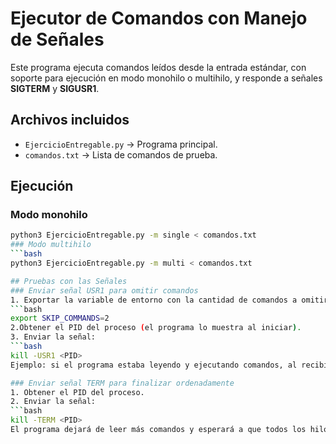 # Ejecutor de Comandos con Manejo de Señales

Este programa ejecuta comandos leídos desde la entrada estándar, con soporte para
ejecución en modo monohilo o multihilo, y responde a señales **SIGTERM** y **SIGUSR1**.

## Archivos incluidos
- `EjercicioEntregable.py` → Programa principal.
- `comandos.txt` → Lista de comandos de prueba.

## Ejecución

### Modo monohilo
```bash
python3 EjercicioEntregable.py -m single < comandos.txt
### Modo multihilo
```bash
python3 EjercicioEntregable.py -m multi < comandos.txt

## Pruebas con las Señales
### Enviar señal USR1 para omitir comandos
1. Exportar la variable de entorno con la cantidad de comandos a omitir:
```bash
export SKIP_COMMANDS=2
2.Obtener el PID del proceso (el programa lo muestra al iniciar).
3. Enviar la señal:
```bash
kill -USR1 <PID>
Ejemplo: si el programa estaba leyendo y ejecutando comandos, al recibir la señal omitirá los 2 siguientes.

### Enviar señal TERM para finalizar ordenadamente
1. Obtener el PID del proceso.
2. Enviar la señal:
```bash
kill -TERM <PID>
El programa dejará de leer más comandos y esperará a que todos los hilos en ejecución terminen antes de finalizar

